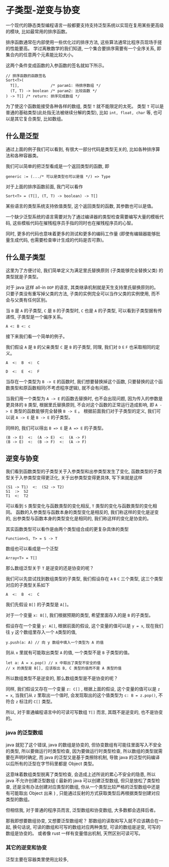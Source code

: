 # 子类型-逆变与协变

一个现代的静态类型编程语言一般都要支持支持泛型系统以实现在复用某些更高级的模块, 
比如最常用的排序函数。

排序函数通常在内部使用一些优化过的排序方法, 
这些算法通常比程序员现场手搓的性能要高。
学过离散数学的我们知道, 一个集合要排序需要有一个全序关系, 
即集合内的任意两个元素能比较大小。

这两个条件变成函数的入参函数的签名就如下所示。

```
// 排序函数的函数签名
Sort<T>(
  T[],              /* param1: 待排序数组 */
  (T, T) -> boolean /* param2: 比较函数 */
) -> T[] /* return: 排序完成数组 */
```

为了使这个函数能接受各种各样的数组, 类型 `T` 就不能限定的太死。
类型 `T` 可以是普通的基础类型(此处指无法被继续分解的类型),
比如 `int, float, char` 等, 也可以是其它复合类型, 比如数组。

## 什么是泛型

通过上面的例子我们可以看到, 有很大一部分代码是类型无关的,
比如各种排序算法和各种容器类。

我们可以简单的把泛型看成是一个返回类型的函数, 即

```
generic := (.../* 可以是类型也可以是值 */) => Type
```

对于上面的排序函数前面, 我门可以看作

```
Sort<T> = (T[], (T, T) -> boolean) -> T[]
```

某些语言的类型系统支持依值类型,
这个返回类型的函数, 其参数也可以是值。

一个缺少泛型系统的语言需要对为了通过编译器的类型检查需要编写大量的模板代码,
这些模板代码在摧残程序员手指的同时也在摧残程序员的心智。

同时, 更多的代码也意味着更多的测试和更多的编码工作量
(即使有编辑器能够批量生成代码, 也需要检查审计生成的代码是否可靠)。

## 什么是子类型

这里为了方便讨论, 我们简单定义为满足里氏替换原则
(子类能够完全替换父类) 的类型就是子类型。

对于 java 这样 all-in `OOP` 的语言, 其类继承机制就是天生支持里氏替换原则的。
只要子类没有重写掉父类的方法, 子类的实例完全可以当作父类的实例使用,
而不会与父类有任何区别。

当 `B` 是 `A` 的子类型, `C` 是 `B` 的子类型时, `C` 也是 `A` 的子类型,
可以看到子类型据有传递性, 子类型是一个偏序关系。

```
A <: B <: c
```

接下来我们看一个简单的例子。

我们假设 `A` 是 `B` 的父亲类型 `C` 是 `B` 的子类型,
同理, 我们对 `D` `E` `F` 也采取相同的定义。

```
A  <:  B  <:  C

D  <:  E  <:  F
```

当存在一个类型为 `B -> E` 的函数时, 我们想要替换掉这个函数,
只要替换的这个函数类型和原函数相同(不考虑程序逻辑), 就不会有问题。

当我们用一个类型为 `A -> E` 的函数去替换时, 也不会出现问题,
因为传入的参数是更具体的 `B` 类型,
根据里氏替换原则, 不会对这个函数的正常运行造成影响,
即 `A -> E` 类型的函数能够完全替换 `B -> E` 。
根据前面我们对于子类型的定义, 我们可以说
`A -> E` 是 `B -> E` 的子类型。

同样的, 我们可以得出 `B => E` 是 `A => E` 的子类型。

```
(B -> E)  <:  (A -> E)  <:  (A -> F)
(B -> E)  <:  (B -> F)  <:  (A -> F)
```

## 逆变与协变

我们看到函数类型的子类型关于入参类型和出参类型发生了变化,
函数类型的子类型关于入参类型变得更泛化, 关于出参类型变得更具体,
写下来就是这样

```
(S1 -> T1)  <:  (S2 -> T2)
S1  :>  S2
T1  <:  T2
```

可以看到 `S` 类型变化与函数类型的变化相反,
`T` 类型的变化与函数类型的变化相同。
函数的入参类型与函数本身的类型变化是相反的, 我们称这样的变化是逆变的,
出参类型与函数本身的类型变化是相同的, 我们称这样的变化是协变的。

其实函数类型可以看作是由两个类型组合成的更复杂具体的类型

```
Function<S, T> = S -> T
```

数组也可以看成是一个泛型

```
Array<T> = T[]
```

那么数组泛型关于 `T` 是逆变的还是协变的呢？

我们可以先尝试找到数组类型的子类型,
我们假设存在 `A` `B` `C` 三个类型, 这三个类型对应的子类型关系如下

```
A  <:  B  <:  C
```

我们先假设 `B[]` 的子类型是 `A[]`。

对于一个变量 `x: B[]`, 我们根据预期的类型, 希望里面存入的是 `B` 的子类型。

假设存在一个变量 `y: A[]`, 根据前面的假设, 这个变量的值可以是 `y = x`,
现在我们往 `y` 这个数组里存入一个 `A`类型的值,

```
y.push(a: A) // 向 y 数组中填入一个类型为 A 的值
```

则从 `x` 里就有可能取出类型 `A` 的值, 一个类型不是 `B` 子类型的值。

```
let a: A = x.pop() // x 中取出了类型不安全的值
// x 的类型是 B[], 应该取出 B, C 类型的值而不是 A 类型的值
```

所以数组类型不是逆变的, 那么数组类型是不是协变的呢？

同样, 我们假设又存在一个变量 `z: C[]` , 根据上面的假设,
这个变量的值可以是 `z = x`, 当我们从 `z` 里取出一个值时,
会发现取出的这个值类型为 `c: B = z.pop()`, 不符合 `z` 标注的 `C[]` 类型。

所以, 对于普通编程语言中的可读可写数组 `T[]` 而言, 其既不是逆变的,
也不是协变的。

### java 的泛型数组

java 就犯了这个错误, java 的数组是协变的, 但协变数组有可能往里面写入不安全的类型,
所以要做运行时类型检查, 因为要做运行时类型检查, 所以数组的类型就需要在声明时确定,
而 java 的泛型又是基于类擦除机制,
导致 java 的泛型代码编译以后所有的泛型在字节码里都是 Object 类型。

这意味着数组类型脱离了类型检查, 会造成上述所说的累心不安全的隐患,
所以 java 不允许创建泛型数组 ( 最新的 java 可以创建泛型数组,
但只是放松了类型检查, 还是没有办法创建对应类型的数组,
你从一个类型比较严格的泛型数组中还是有可能取出 Object 出来 ) ,
只能通过反射的方式获取类型后再根据类型创建对应类型的数组。

但相信我, 对于普通的程序员而言, 泛型数组和协变数组, 大多数都会选择后者。

那我即想要数组协变, 又想要泛型数组呢？
那数组的读取和写入就不应该耦合在一起, 换句话说,
可读的数组和可写的数组对应两种类型, 可读的数组是逆变,
可写的数组是协变的。
或者像 rust 一样有变量借出机制, 天然区别可读可写。

### 其它的逆变和协变

泛型主要在容器类里使用比较多,
